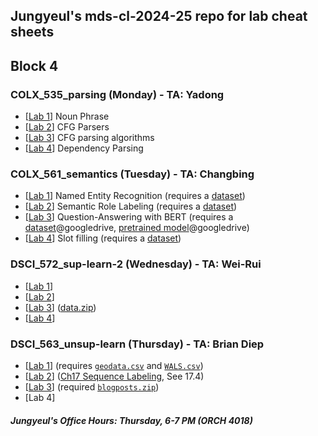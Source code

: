 ## Jungyeul's mds-cl-2024-25 repo for lab cheat sheets

## Block 4
### COLX_535_parsing (Monday) - TA: Yadong
* [[Lab 1](./block4/COLX_535_parsing_lab1.ipynb)] Noun Phrase
* [[Lab 2](./block4/COLX_535_parsing_lab2.ipynb)] CFG Parsers
* [[Lab 3](./block4/COLX_535_parsing_lab3.ipynb)] CFG parsing algorithms
* [[Lab 4](./block4/COLX_535_parsing_lab4.ipynb)] Dependency Parsing
  
### COLX_561_semantics (Tuesday) - TA: Changbing
* [[Lab 1](block4/COLX_561_semantics_lab1.ipynb)] Named Entity Recognition (requires a [dataset](block4/COLX_561_semantics_lab1.zip))
* [[Lab 2](block4/COLX_561_semantics_lab2.ipynb)] Semantic Role Labeling (requires a [dataset](block4/COLX_561_semantics_lab2.zip))
* [[Lab 3](block4/COLX_561_semantics_lab3.ipynb)] Question-Answering with BERT (requires a [dataset](https://drive.google.com/file/d/1jAXaGLyCllMoa6suFiZro4cuWf0Mnx9G/view?usp=sharing)@googledrive, [pretrained model](https://drive.google.com/file/d/1wm7NuOsEUGBti735aRyW6FG-lS4NMe7x/view?usp=share_link)@googledrive)
* [[Lab 4](block4/COLX_561_semantics_lab4.ipynb)] Slot filling (requires a [dataset](block4/COLX_561_semantics_lab4.zip))
  
### DSCI_572_sup-learn-2 (Wednesday) - TA: Wei-Rui
* [[Lab 1](block4/DSCI_572_sup-learn-2_lab1.ipynb)]
* [[Lab 2](block4/DSCI_572_sup-learn-2_lab2.ipynb)]
* [[Lab 3](block4/DSCI_572_sup-learn-2_lab3.ipynb)] ([data.zip](https://github.ubc.ca/MDS-CL-2024-25/DSCI_572_sup-learn-2_students/blob/master/blank_labs/Lab3/data.zip)) 
* [[Lab 4](block4/DSCI_572_sup-learn-2_lab4.ipynb)]

### DSCI_563_unsup-learn (Thursday) - TA: Brian Diep
* [[Lab 1](block4/DSCI_563_unsup_lab1.ipynb)] (requires [`geodata.csv`](block4/geodata.csv) and [`WALS.csv`](block4/WALS.csv))
* [[Lab 2](block4/DSCI_563_unsup_lab2.ipynb)] ([Ch17 Sequence Labeling](https://web.stanford.edu/~jurafsky/slp3/17.pdf), See 17.4)
* [[Lab 3](block4/DSCI_563_unsup_lab3.ipynb)] (required  [`blogposts.zip`](https://github.com/jungyeul/mds-cl-2024-25/raw/refs/heads/main/block4/blogposts.zip))
* [Lab 4]

##### Jungyeul's Office Hours: Thursday, 6-7 PM (ORCH 4018)

